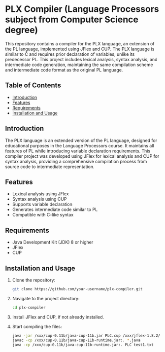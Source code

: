 # PLX Compiler (Language Processors subject from Computer Science degree)

This repository contains a compiler for the PLX language, an extension of the PL language, implemented using JFlex and CUP. The PLX language is similar to C and requires prior declaration of variables, unlike its predecessor PL. This project includes lexical analysis, syntax analysis, and intermediate code generation, maintaining the same compilation scheme and intermediate code format as the original PL language.

## Table of Contents

- [Introduction](#introduction)
- [Features](#features)
- [Requirements](#requirements)
- [Installation and Usage](#installationusage)

## Introduction

The PLX language is an extended version of the PL language, designed for educational purposes in the Language Processors course. It maintains all features of PL while introducing variable declaration requirements. This compiler project was developed using JFlex for lexical analysis and CUP for syntax analysis, providing a comprehensive compilation process from source code to intermediate representation.

## Features

- Lexical analysis using JFlex
- Syntax analysis using CUP
- Supports variable declaration
- Generates intermediate code similar to PL
- Compatible with C-like syntax

## Requirements

- Java Development Kit (JDK) 8 or higher
- JFlex
- CUP

## Installation and Usage

1. Clone the repository:
    ```bash
    git clone https://github.com/your-username/plx-compiler.git
    ```

2. Navigate to the project directory:
    ```bash
    cd plx-compiler
    ```

3. Install JFlex and CUP, if not already installed.
   
4. Start compiling the files:
    ```bash
    java -jar /xxx/cup-0.11b/java-cup-11b.jar PLC.cup /xxx/jflex-1.8.2/bin/jflex PLC.flex
    javac -cp /xxx/cup-0.11b/java-cup-11b-runtime.jar:. *.java
    java -cp /xxx/cup-0.11b/java-cup-11b-runtime.jar:. PLC test1.txt 
    ```
